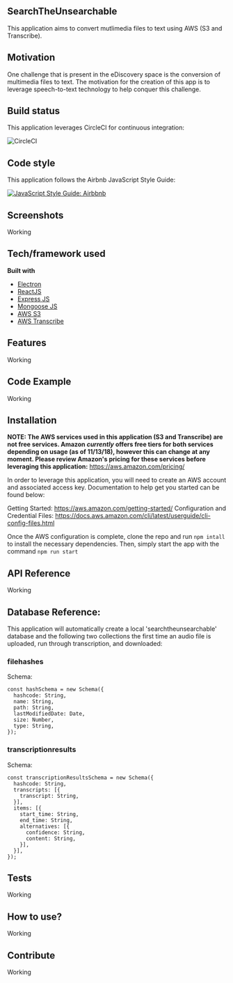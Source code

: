 ## SearchTheUnsearchable
This application aims to convert mutlimedia files to text using AWS (S3 and Transcribe). 

## Motivation
One challenge that is present in the eDiscovery space is the conversion of multimedia files to text. The motivation for the creation of this app is to leverage speech-to-text technology to help conquer this challenge. 

## Build status
This application leverages CircleCI for continuous integration:

![CircleCI](https://circleci.com/gh/cdl08001/SearchTheUnsearchable/tree/master.svg?style=svg)

## Code style
This application follows the Airbnb JavaScript Style Guide:

[![JavaScript Style Guide: Airbbnb](https://img.shields.io/badge/code%20style-airbnb-brightgreen.svg)](https://github.com/airbnb/javascript)
 
## Screenshots
Working

## Tech/framework used
<b>Built with</b>
- [Electron](https://electron.atom.io)
- [ReactJS](https://reactjs.org/)
- [Express JS](https://expressjs.com/)
- [Mongoose JS](https://mongoosejs.com/)
- [AWS S3](https://aws.amazon.com/s3/)
- [AWS Transcribe](https://aws.amazon.com/transcribe/)

## Features
Working

## Code Example
Working

## Installation
**NOTE: The AWS services used in this application (S3 and Transcribe) are not free services. Amazon _currently_ offers free tiers for both services depending on usage (as of 11/13/18), however this can change at any moment. Please review Amazon's pricing for these services before leveraging this application:** https://aws.amazon.com/pricing/

In order to leverage this application, you will need to create an AWS account and associated access key. Documentation to help get you started can be found below: 

Getting Started: https://aws.amazon.com/getting-started/
Configuration and Credential Files: https://docs.aws.amazon.com/cli/latest/userguide/cli-config-files.html

Once the AWS configuration is complete, clone the repo and run `npm intall` to install the necessary dependencies. Then, simply start the app with the command `npm run start` 

## API Reference

Working

## Database Reference: 

This application will automatically create a local 'searchtheunsearchable' database and the following two collections the first time an audio file is uploaded, run through transcription, and downloaded: 

### filehashes
Schema: 
```
const hashSchema = new Schema({
  hashcode: String,
  name: String,
  path: String,
  lastModifiedDate: Date,
  size: Number,
  type: String,
});
```

### transcriptionresults
Schema:
```
const transcriptionResultsSchema = new Schema({
  hashcode: String,
  transcripts: [{
    transcript: String,
  }],
  items: [{
    start_time: String,
    end_time: String,
    alternatives: [{
      confidence: String,
      content: String,
    }],
  }],
});
```

## Tests

Working

## How to use?

Working

## Contribute

Working
